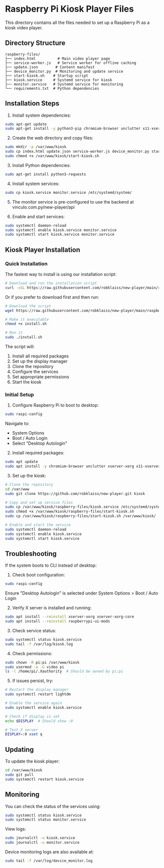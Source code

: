 # Raspberry Pi Kiosk Player Files

This directory contains all the files needed to set up a Raspberry Pi as a kiosk video player.

## Directory Structure
```
raspberry-files/
├── index.html          # Main video player page
├── service-worker.js   # Service worker for offline caching
├── update.json        # Content manifest
├── device_monitor.py  # Monitoring and update service
├── start-kiosk.sh    # Startup script
├── kiosk.service     # Systemd service for kiosk
├── monitor.service   # Systemd service for monitoring
└── requirements.txt  # Python dependencies
```

## Installation Steps

1. Install system dependencies:
```bash
sudo apt-get update
sudo apt-get install -y python3-pip chromium-browser unclutter x11-xserver-utils
```

2. Create the web directory and copy files:
```bash
sudo mkdir -p /var/www/kiosk
sudo cp index.html update.json service-worker.js device_monitor.py start-kiosk.sh /var/www/kiosk/
sudo chmod +x /var/www/kiosk/start-kiosk.sh
```

3. Install Python dependencies:
```bash
sudo apt-get install python3-requests
```

4. Install system services:
```bash
sudo cp kiosk.service monitor.service /etc/systemd/system/
```

5. The monitor service is pre-configured to use the backend at vinculo.com.py/new-player/api

6. Enable and start services:
```bash
sudo systemctl daemon-reload
sudo systemctl enable kiosk.service monitor.service
sudo systemctl start kiosk.service monitor.service
```

## Kiosk Player Installation

### Quick Installation

The fastest way to install is using our installation script:

```bash
# Download and run the installation script
curl -sSL https://raw.githubusercontent.com/robklaiss/new-player/main/raspberry-files/install.sh | sudo bash
```

Or if you prefer to download first and then run:

```bash
# Download the script
wget https://raw.githubusercontent.com/robklaiss/new-player/main/raspberry-files/install.sh

# Make it executable
chmod +x install.sh

# Run it
sudo ./install.sh
```

The script will:
1. Install all required packages
2. Set up the display manager
3. Clone the repository
4. Configure the services
5. Set appropriate permissions
6. Start the kiosk

### Initial Setup

1. Configure Raspberry Pi to boot to desktop:
```bash
sudo raspi-config
```
Navigate to:
- System Options
- Boot / Auto Login
- Select "Desktop Autologin"

2. Install required packages:
```bash
sudo apt update
sudo apt install -y chromium-browser unclutter xserver-xorg x11-xserver-utils python3-flask python3-requests
```

3. Set up the kiosk:
```bash
# Clone the repository
cd /var/www
sudo git clone https://github.com/robklaiss/new-player.git kiosk

# Copy and set up service files
sudo cp /var/www/kiosk/raspberry-files/kiosk.service /etc/systemd/system/
sudo chmod +x /var/www/kiosk/raspberry-files/start-kiosk.sh
sudo cp /var/www/kiosk/raspberry-files/start-kiosk.sh /var/www/kiosk/

# Enable and start the service
sudo systemctl daemon-reload
sudo systemctl enable kiosk.service
sudo systemctl start kiosk.service
```

## Troubleshooting

If the system boots to CLI instead of desktop:

1. Check boot configuration:
```bash
sudo raspi-config
```
Ensure "Desktop Autologin" is selected under System Options > Boot / Auto Login

2. Verify X server is installed and running:
```bash
sudo apt install --reinstall xserver-xorg xserver-xorg-core
sudo apt install --reinstall raspberrypi-ui-mods
```

3. Check service status:
```bash
sudo systemctl status kiosk.service
sudo tail -f /var/log/kiosk.log
```

4. Check permissions:
```bash
sudo chown -R pi:pi /var/www/kiosk
sudo usermod -a -G video pi
ls -l /home/pi/.Xauthority  # Should be owned by pi:pi
```

5. If issues persist, try:
```bash
# Restart the display manager
sudo systemctl restart lightdm

# Enable the service again
sudo systemctl enable kiosk.service

# Check if display is set
echo $DISPLAY  # Should show :0

# Test X server
DISPLAY=:0 xset q
```

## Updating

To update the kiosk player:
```bash
cd /var/www/kiosk
sudo git pull
sudo systemctl restart kiosk.service
```

## Monitoring

You can check the status of the services using:
```bash
sudo systemctl status kiosk.service
sudo systemctl status monitor.service
```

View logs:
```bash
sudo journalctl -u kiosk.service
sudo journalctl -u monitor.service
```

Device monitoring logs are also available at:
```bash
sudo tail -f /var/log/device_monitor.log
